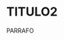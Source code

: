 <!DOCTYPE html>
<html>
<title>TITULO</title>
<body>

<h1>TITULO2</h1>
<p>PARRAFO</p>

</body>
</html>

